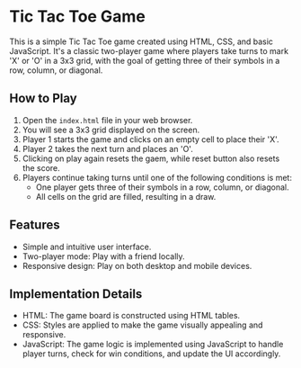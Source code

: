 # Tic Tac Toe Game

This is a simple Tic Tac Toe game created using HTML, CSS, and basic JavaScript. It's a classic two-player game where players take turns to mark 'X' or 'O' in a 3x3 grid, with the goal of getting three of their symbols in a row, column, or diagonal.

## How to Play

1. Open the `index.html` file in your web browser.
2. You will see a 3x3 grid displayed on the screen.
3. Player 1 starts the game and clicks on an empty cell to place their 'X'.
4. Player 2 takes the next turn and places an 'O'.
5. Clicking on play again resets the gaem, while reset button also resets the score.
6. Players continue taking turns until one of the following conditions is met:
   - One player gets three of their symbols in a row, column, or diagonal.
   - All cells on the grid are filled, resulting in a draw.

## Features

- Simple and intuitive user interface.
- Two-player mode: Play with a friend locally.
- Responsive design: Play on both desktop and mobile devices.

## Implementation Details

- HTML: The game board is constructed using HTML tables.
- CSS: Styles are applied to make the game visually appealing and responsive.
- JavaScript: The game logic is implemented using JavaScript to handle player turns, check for win conditions, and update the UI accordingly.
